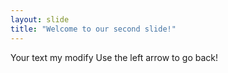 ```yaml
---
layout: slide
title: "Welcome to our second slide!"
---
```

Your text my modify 
Use the left arrow to go back!
